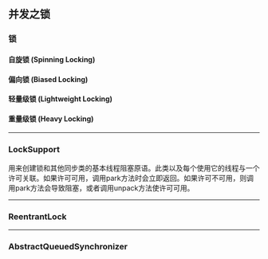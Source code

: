 ## 并发之锁

### 锁
#### 自旋锁 (Spinning Locking)
#### 偏向锁 (Biased Locking)
#### 轻量级锁 (Lightweight Locking)
#### 重量级锁 (Heavy Locking)
***

### LockSupport
用来创建锁和其他同步类的基本线程阻塞原语。此类以及每个使用它的线程与一个许可关联。如果许可可用，调用park方法时会立即返回。如果许可不可用，则调用park方法会导致阻塞，或者调用unpack方法使许可可用。
***

### ReentrantLock
***

### AbstractQueuedSynchronizer
